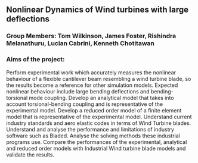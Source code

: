 
## Nonlinear Dynamics of Wind turbines with large deflections  
### Group Members: Tom Wilkinson, James Foster, Rishindra Melanathuru, Lucian Cabrini, Kenneth Chotitawan
### Aims of the project:
Perform experimental work which accurately measures the nonlinear behaviour of a flexible cantilever beam resembling a wind turbine blade, so the results become a reference for other simulation models. Expected nonlinear behaviour include large bending deflections and bending-torsional mode coupling.
Develop an analytical model that takes into account torsional-bending coupling and is representative of the experimental model.
Develop a reduced order model of a finite element model that is representative of the experimental model.
Understand current industry standards and aero elastic codes in terms of Wind Turbine blades. Understand and analyse the performance and limitations of industry software such as Bladed. Analyse the solving methods these industrial programs use.
Compare the performances of the experimental, analytical and reduced order models with Industrial Wind turbine blade models and validate the results.
